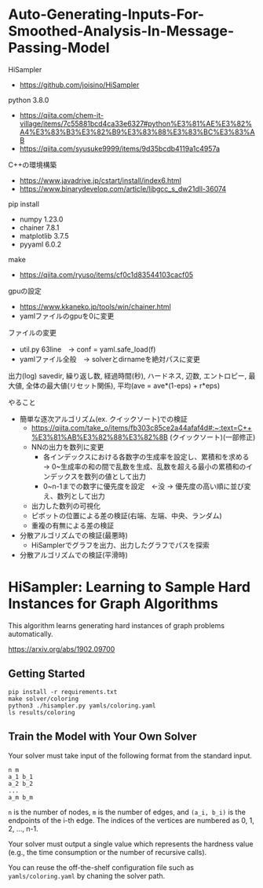 # Auto-Generating-Inputs-For-Smoothed-Analysis-In-Message-Passing-Model

HiSampler
- https://github.com/joisino/HiSampler

python 3.8.0
- https://qiita.com/chem-it-village/items/7c55881bcd4ca33e6327#python%E3%81%AE%E3%82%A4%E3%83%B3%E3%82%B9%E3%83%88%E3%83%BC%E3%83%AB
- https://qiita.com/syusuke9999/items/9d35bcdb4119a1c4957a

C++の環境構築
- https://www.javadrive.jp/cstart/install/index6.html
- https://www.binarydevelop.com/article/libgcc_s_dw21dll-36074

pip install
- numpy 1.23.0
- chainer 7.8.1
- matplotlib 3.7.5
- pyyaml 6.0.2

make
- https://qiita.com/ryuso/items/cf0c1d83544103cacf05

gpuの設定
- https://www.kkaneko.jp/tools/win/chainer.html
- yamlファイルのgpuを0に変更

ファイルの変更
- util.py 63line　-> conf = yaml.safe_load(f)
- yamlファイル全般　-> solverとdirnameを絶対パスに変更

出力(log)
savedir, 繰り返し数, 経過時間(秒), ハードネス, 辺数, エントロピー, 最大値, 全体の最大値(リセット関係), 平均(ave = ave*(1-eps) + r*eps)

やること
- 簡単な逐次アルゴリズム(ex. クイックソート)での検証
  - https://qiita.com/take_o/items/fb303c85ce2a44afaf4d#:~:text=C++%E3%81%AB%E3%82%88%E3%82%8B (クイックソート)(一部修正)
  - NNの出力を数列に変更
    - 各インデックスにおける各数字の生成率を設定し、累積和を求める
     → 0~生成率の和の間で乱数を生成、乱数を超える最小の累積和のインデックスを数列の値として出力
    - 0~n-1までの数字に優先度を設定　←没
     → 優先度の高い順に並び変え、数列として出力
  - 出力した数列の可視化
  - ピボットの位置による差の検証(右端、左端、中央、ランダム)
  - 重複の有無による差の検証
- 分散アルゴリズムでの検証(最悪時)
   - HiSamplerでグラフを出力、出力したグラフでパスを探索
- 分散アルゴリズムでの検証(平滑時)

# HiSampler: Learning to Sample Hard Instances for Graph Algorithms

This algorithm learns generating hard instances of graph problems automatically.

https://arxiv.org/abs/1902.09700

## Getting Started

```
pip install -r requirements.txt
make solver/coloring
python3 ./hisampler.py yamls/coloring.yaml
ls results/coloring
```

## Train the Model with Your Own Solver

Your solver must take input of the following format from the standard input.

```
n m
a_1 b_1
a_2 b_2
...
a_m b_m
```

`n` is the number of nodes, `m` is the number of edges, and `(a_i, b_i)` is the endpoints of the i-th edge.
The indices of the vertices are numbered as 0, 1, 2, ..., n-1.

Your solver must output a single value which represents the hardness value (e.g., the time consumption or the number of recursive calls).

You can reuse the off-the-shelf configuration file such as `yamls/coloring.yaml` by chaning the solver path.
